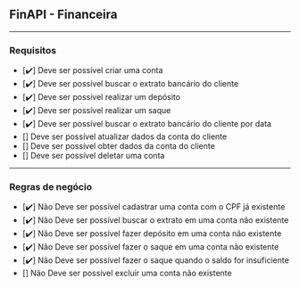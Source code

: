 ## FinAPI - Financeira

---

### Requisitos


- [✔️] Deve ser possível criar uma conta
- [✔️] Deve ser possível buscar o extrato bancário do cliente
- [✔️] Deve ser possível realizar um depósito
- [✔️] Deve ser possível realizar um saque
- [✔️] Deve ser possível buscar o extrato bancário do cliente por data
- [] Deve ser possível atualizar dados da conta do cliente
- [] Deve ser possível obter dados da conta do cliente
- [] Deve ser possível deletar uma conta

---

### Regras de negócio

- [✔️] Não Deve ser possível cadastrar uma conta com o CPF já existente
- [✔️] Não Deve ser possível buscar o extrato em uma conta não existente
- [✔️] Não Deve ser possível fazer depósito em uma conta não existente
- [✔️] Não Deve ser possível fazer o saque em uma conta não existente
- [✔️] Não Deve ser possível fazer o saque quando o saldo for insuficiente
- [] Não Deve ser possível excluir uma conta não existente

